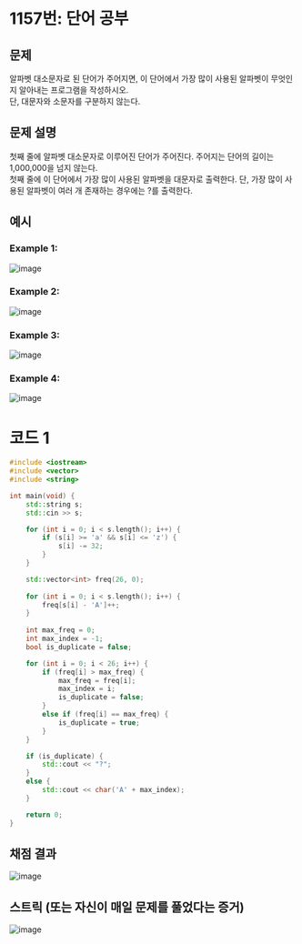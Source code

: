 # 1157번: 단어 공부

## 문제
알파벳 대소문자로 된 단어가 주어지면, 이 단어에서 가장 많이 사용된 알파벳이 무엇인지 알아내는 프로그램을 작성하시오.   
단, 대문자와 소문자를 구분하지 않는다.

## 문제 설명
첫째 줄에 알파벳 대소문자로 이루어진 단어가 주어진다. 주어지는 단어의 길이는 1,000,000을 넘지 않는다.  
첫째 줄에 이 단어에서 가장 많이 사용된 알파벳을 대문자로 출력한다. 단, 가장 많이 사용된 알파벳이 여러 개 존재하는 경우에는 ?를 출력한다.

## 예시
### Example 1:  
![image](https://github.com/user-attachments/assets/b4b6f2b8-0d4c-4811-86f8-9be408f7bb40)

### Example 2:  
![image](https://github.com/user-attachments/assets/c624988a-0b04-4b0b-accb-553eacf6c98c)

### Example 3:  
![image](https://github.com/user-attachments/assets/7b98a66e-f60d-45a5-bef8-87b64cb24fd7)

### Example 4:  
![image](https://github.com/user-attachments/assets/4cdea266-65d8-4282-9d33-6d853f6d009d)


# 코드 1
```cpp
#include <iostream>
#include <vector>
#include <string>

int main(void) {
    std::string s;
    std::cin >> s;

    for (int i = 0; i < s.length(); i++) {
        if (s[i] >= 'a' && s[i] <= 'z') {
            s[i] -= 32;   
        }
    }

    std::vector<int> freq(26, 0);
    
    for (int i = 0; i < s.length(); i++) {
        freq[s[i] - 'A']++;
    }
    
    int max_freq = 0;
    int max_index = -1;
    bool is_duplicate = false;

    for (int i = 0; i < 26; i++) {
        if (freq[i] > max_freq) {
            max_freq = freq[i];
            max_index = i;
            is_duplicate = false;
        } 
        else if (freq[i] == max_freq) {
            is_duplicate = true;
        }
    }

    if (is_duplicate) {
        std::cout << "?";
    } 
    else {
        std::cout << char('A' + max_index);
    }

    return 0;
}
```

## 채점 결과
![image](https://github.com/user-attachments/assets/ae5f17d6-b1c9-4991-a984-a14b2bbbba16)

## 스트릭 (또는 자신이 매일 문제를 풀었다는 증거)
![image](https://github.com/user-attachments/assets/9ccaeb5c-ccf2-4431-86ba-c0af6ed41a71)
